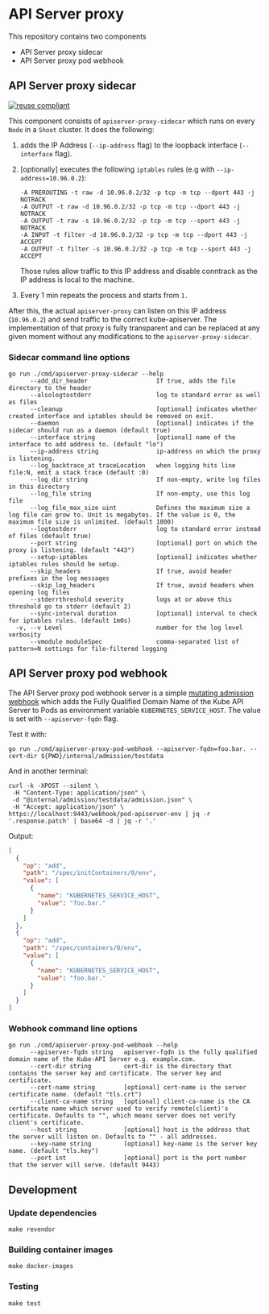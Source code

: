 # API Server proxy

This repository contains two components

- API Server proxy sidecar
- API Server proxy pod webhook

## API Server proxy sidecar

[![reuse compliant](https://reuse.software/badge/reuse-compliant.svg)](https://reuse.software/)

This component consists of `apiserver-proxy-sidecar` which runs on every `Node` in a `Shoot` cluster.
It does the following:

1. adds the IP Address (`--ip-address` flag) to the loopback interface  (`--interface` flag).
1. [optionally] executes the following `iptables` rules (e.g with `--ip-address=10.96.0.2`):

    ```text
    -A PREROUTING -t raw -d 10.96.0.2/32 -p tcp -m tcp --dport 443 -j NOTRACK
    -A OUTPUT -t raw -d 10.96.0.2/32 -p tcp -m tcp --dport 443 -j NOTRACK
    -A OUTPUT -t raw -s 10.96.0.2/32 -p tcp -m tcp --sport 443 -j NOTRACK
    -A INPUT -t filter -d 10.96.0.2/32 -p tcp -m tcp --dport 443 -j ACCEPT
    -A OUTPUT -t filter -s 10.96.0.2/32 -p tcp -m tcp --sport 443 -j ACCEPT
    ```

    Those rules allow traffic to this IP address and disable conntrack as the IP address is local to the machine.

1. Every 1 min repeats the process and starts from `1.`

After this, the actual `apiserver-proxy` can listen on this IP address (`10.96.0.2`) and send traffic to the correct kube-apiserver.
The implementation of that proxy is fully transparent and can be replaced at any given moment without any modifications to the `apiserver-proxy-sidecar`.

### Sidecar command line options

```console
go run ./cmd/apiserver-proxy-sidecar --help
      --add_dir_header                   If true, adds the file directory to the header
      --alsologtostderr                  log to standard error as well as files
      --cleanup                          [optional] indicates whether created interface and iptables should be removed on exit.
      --daemon                           [optional] indicates if the sidecar should run as a daemon (default true)
      --interface string                 [optional] name of the interface to add address to. (default "lo")
      --ip-address string                ip-address on which the proxy is listening.
      --log_backtrace_at traceLocation   when logging hits line file:N, emit a stack trace (default :0)
      --log_dir string                   If non-empty, write log files in this directory
      --log_file string                  If non-empty, use this log file
      --log_file_max_size uint           Defines the maximum size a log file can grow to. Unit is megabytes. If the value is 0, the maximum file size is unlimited. (default 1800)
      --logtostderr                      log to standard error instead of files (default true)
      --port string                      [optional] port on which the proxy is listening. (default "443")
      --setup-iptables                   [optional] indicates whether iptables rules should be setup.
      --skip_headers                     If true, avoid header prefixes in the log messages
      --skip_log_headers                 If true, avoid headers when opening log files
      --stderrthreshold severity         logs at or above this threshold go to stderr (default 2)
      --sync-interval duration           [optional] interval to check for iptables rules. (default 1m0s)
  -v, --v Level                          number for the log level verbosity
      --vmodule moduleSpec               comma-separated list of pattern=N settings for file-filtered logging
```

## API Server proxy pod webhook

The API Server proxy pod webhook server is a simple [mutating admission webhook](https://kubernetes.io/docs/reference/access-authn-authz/extensible-admission-controllers/) which adds the Fully Qualified Domain Name of the Kube API Server to Pods as environment variable `KUBERNETES_SERVICE_HOST`. The value is set with `--apiserver-fqdn` flag.

Test it with:

```console
go run ./cmd/apiserver-proxy-pod-webhook --apiserver-fqdn=foo.bar. --cert-dir ${PWD}/internal/admission/testdata
```

And in another terminal:

```console
curl -k -XPOST --silent \
 -H "Content-Type: application/json" \
 -d "@internal/admission/testdata/admission.json" \
 -H "Accept: application/json" \
https://localhost:9443/webhook/pod-apiserver-env | jq -r '.response.patch' | base64 -d | jq -r '.'
```

Output:

```json
[
  {
    "op": "add",
    "path": "/spec/initContainers/0/env",
    "value": [
      {
        "name": "KUBERNETES_SERVICE_HOST",
        "value": "foo.bar."
      }
    ]
  },
  {
    "op": "add",
    "path": "/spec/containers/0/env",
    "value": [
      {
        "name": "KUBERNETES_SERVICE_HOST",
        "value": "foo.bar."
      }
    ]
  }
]
```

### Webhook command line options

```console
go run ./cmd/apiserver-proxy-pod-webhook --help
      --apiserver-fqdn string   apiserver-fqdn is the fully qualified domain name of the Kube-API Server e.g. example.com.
      --cert-dir string         cert-dir is the directory that contains the server key and certificate. The server key and certificate.
      --cert-name string        [optional] cert-name is the server certificate name. (default "tls.crt")
      --client-ca-name string   [optional] client-ca-name is the CA certificate name which server used to verify remote(client)'s certificate. Defaults to "", which means server does not verify client's certificate.
      --host string             [optional] host is the address that the server will listen on. Defaults to "" - all addresses.
      --key-name string         [optional] key-name is the server key name. (default "tls.key")
      --port int                [optional] port is the port number that the server will serve. (default 9443)
```

## Development

### Update dependencies

```shell
make revendor
```

### Building container images

```shell
make docker-images
```

### Testing

```shell
make test
```

